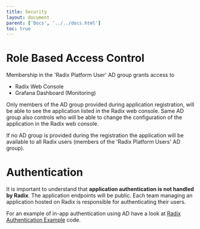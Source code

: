 ```yaml
---
title: Security
layout: document
parent: ['Docs', '../../docs.html']
toc: true
---
```


# Role Based Access Control

Membership in the 'Radix Platform User' AD group grants access to

- Radix Web Console
- Grafana Dashboard (Monitoring)

Only members of the AD group provided during application registration, will be able to see the application listed in the Radix web console. Same AD group also controls who will be able to change the configuration of the application in the Radix web console. 

If no AD group is provided during the registration the application will be available to all Radix users (members of the 'Radix Platform Users' AD group).

# Authentication

It is important to understand that **application authentication is not handled by Radix**. The application endpoints will be public. Each team managing an application hosted on Radix is responsible for authenticating their users.

For an example of in-app authentication using AD have a look at [Radix Authentication Example](https://github.com/equinor/radix-example-oauth-proxy) code.
